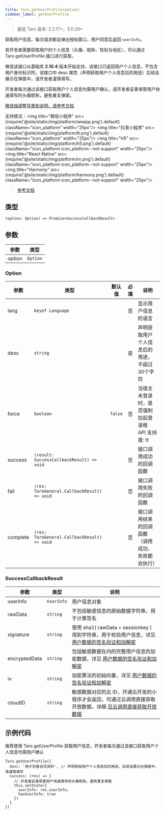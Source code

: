 ```yaml
---
title: Taro.getUserProfile(option)
sidebar_label: getUserProfile
---
```


> 最低 Taro 版本: 2.2.17+，3.0.29+

获取用户信息。每次请求都会弹出授权窗口，用户同意后返回 `userInfo`。

若开发者需要获取用户的个人信息（头像、昵称、性别与地区），可以通过 Taro.getUserProfile 接口进行获取，

微信该接口从基础库 **2.10.4** 版本开始支持，该接口只返回用户个人信息，不包含用户身份标识符。该接口中 desc 属性（声明获取用户个人信息后的用途）后续会展示在弹窗中，请开发者谨慎填写。

开发者每次通过该接口获取用户个人信息均需用户确认，请开发者妥善保管用户快速填写的头像昵称，避免重复弹窗。

[微信端调整背景和说明，请参考文档](https://developers.weixin.qq.com/community/develop/doc/000cacfa20ce88df04cb468bc52801)

支持情况：<img title="微信小程序" src={require('@site/static/img/platform/weapp.png').default} className="icon_platform" width="25px"/> <img title="抖音小程序" src={require('@site/static/img/platform/tt.png').default} className="icon_platform" width="25px"/> <img title="H5" src={require('@site/static/img/platform/h5.png').default} className="icon_platform icon_platform--not-support" width="25px"/> <img title="React Native" src={require('@site/static/img/platform/rn.png').default} className="icon_platform icon_platform--not-support" width="25px"/> <img title="Harmony" src={require('@site/static/img/platform/harmony.png').default} className="icon_platform icon_platform--not-support" width="25px"/>

> [参考文档](https://developers.weixin.qq.com/miniprogram/dev/api/open-api/user-info/wx.getUserProfile.html)

## 类型

```tsx
(option: Option) => Promise<SuccessCallbackResult>
```

## 参数

| 参数 | 类型 |
| --- | --- |
| option | `Option` |

### Option

| 参数 | 类型 | 默认值 | 必填 | 说明 |
| --- | --- | :---: | :---: | --- |
| lang | `keyof Language` |  | 否 | 显示用户信息的语言 |
| desc | `string` |  | 是 | 声明获取用户个人信息后的用途，不超过30个字符 |
| force | `boolean` | `false` | 否 | 当宿主未登录时，是否强制拉起登录框<br />API 支持度: tt |
| success | `(result: SuccessCallbackResult) => void` |  | 否 | 接口调用成功的回调函数 |
| fail | `(res: TaroGeneral.CallbackResult) => void` |  | 否 | 接口调用失败的回调函数 |
| complete | `(res: TaroGeneral.CallbackResult) => void` |  | 否 | 接口调用结束的回调函数（调用成功、失败都会执行） |

### SuccessCallbackResult

| 参数 | 类型 | 说明 |
| --- | --- | --- |
| userInfo | `UserInfo` | 用户信息对象 |
| rawData | `string` | 不包括敏感信息的原始数据字符串，用于计算签名 |
| signature | `string` | 使用 sha1( rawData + sessionkey ) 得到字符串，用于校验用户信息，详见 [用户数据的签名验证和加解密](https://developers.weixin.qq.com/miniprogram/dev/framework/open-ability/signature.html) |
| encryptedData | `string` | 包括敏感数据在内的完整用户信息的加密数据，详见 [用户数据的签名验证和加解密](https://developers.weixin.qq.com/miniprogram/dev/framework/open-ability/signature.html#%E5%8A%A0%E5%AF%86%E6%95%B0%E6%8D%AE%E8%A7%A3%E5%AF%86%E7%AE%97%E6%B3%95) |
| iv | `string` | 加密算法的初始向量，详见 [用户数据的签名验证和加解密](https://developers.weixin.qq.com/miniprogram/dev/framework/open-ability/signature.html#%E5%8A%A0%E5%AF%86%E6%95%B0%E6%8D%AE%E8%A7%A3%E5%AF%86%E7%AE%97%E6%B3%95) |
| cloudID | `string` | 敏感数据对应的云 ID，开通云开发的小程序才会返回，可通过云调用直接获取开放数据，详细 [见云调用直接获取开放数据](https://developers.weixin.qq.com/miniprogram/dev/framework/open-ability/signature.html#method-cloud) |

## 示例代码

推荐使用 Taro.getUserProfile 获取用户信息，开发者每次通过该接口获取用户个人信息均需用户确认

```tsx
Taro.getUserProfile({
  desc: '用于完善会员资料', // 声明获取用户个人信息后的用途，后续会展示在弹窗中，请谨慎填写
  success: (res) => {
    // 开发者妥善保管用户快速填写的头像昵称，避免重复弹窗
    this.setState({
      userInfo: res.userInfo,
      hasUserInfo: true
    })
  }
})
```

